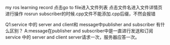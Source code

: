 my ros learning record
点击go to file进入文件列表    点击文件名进入文件详情页进行操作
rosrun subscriber的时候.cpp文件不能添加.cpp后缀，不然会报错

Q1:service 中的 server and client和 message中publisher and subscriber 有什么区别？
A:message在publisher and subscriber中是一直进行发送和订阅  service 中的 server and client server请求一次，服务器应答一次。   
